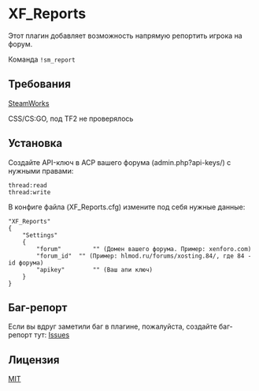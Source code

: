 # XF_Reports
Этот плагин добавляет возможность напрямую репортить игрока на форум.

Команда ```!sm_report```

## Требования
[SteamWorks](https://users.alliedmods.net/~kyles/builds/SteamWorks/)

CSS/CS:GO, под TF2 не проверялось

## Установка
Создайте API-ключ в ACP вашего форума (admin.php?api-keys/) с нужными правами:
```
thread:read
thread:write
```

В конфиге файла (XF_Reports.cfg) измените под себя нужные данные:
```
"XF_Reports"
{
	"Settings"
	{
		"forum"			"" (Домен вашего форума. Пример: xenforo.com)
		"forum_id"	"" (Пример: hlmod.ru/forums/xosting.84/, где 84 - id форума)
		"apikey"		"" (Ваш апи ключ)
	}
}
```

## Баг-репорт
Если вы вдруг заметили баг в плагине, пожалуйста, создайте баг-репорт тут: 
[Issues](https://github.com/inzanty/XF_Reports/issues)

## Лицензия
[MIT](https://choosealicense.com/licenses/mit/)
